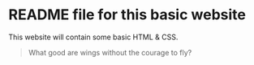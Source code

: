 # README file for this basic website

This website will contain some basic HTML & CSS.

> What good are wings without the courage to fly?
